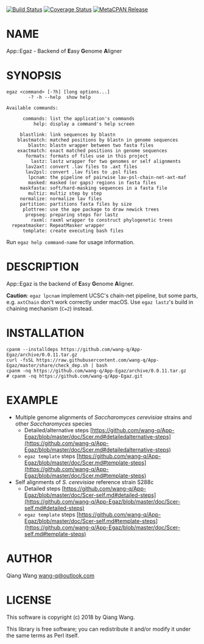 [![Build Status](https://travis-ci.org/wang-q/App-Egaz.svg?branch=master)](https://travis-ci.org/wang-q/App-Egaz) [![Coverage Status](http://codecov.io/github/wang-q/App-Egaz/coverage.svg?branch=master)](https://codecov.io/github/wang-q/App-Egaz?branch=master) [![MetaCPAN Release](https://badge.fury.io/pl/App-Egaz.svg)](https://metacpan.org/release/App-Egaz)
# NAME

App::Egaz - Backend of **E**asy **G**enome **A**ligner

# SYNOPSIS

    egaz <command> [-?h] [long options...]
            -? -h --help  show help

    Available commands:

          commands: list the application's commands
              help: display a command's help screen

         blastlink: link sequences by blastn
        blastmatch: matched positions by blastn in genome sequences
            blastn: blastn wrapper between two fasta files
        exactmatch: exact matched positions in genome sequences
           formats: formats of files use in this project
             lastz: lastz wrapper for two genomes or self alignments
           lav2axt: convert .lav files to .axt files
           lav2psl: convert .lav files to .psl files
            lpcnam: the pipeline of pairwise lav-psl-chain-net-axt-maf
            masked: masked (or gaps) regions in fasta files
         maskfasta: soft/hard-masking sequences in a fasta file
            multiz: multiz step by step
         normalize: normalize lav files
         partition: partitions fasta files by size
          plottree: use the ape package to draw newick trees
           prepseq: preparing steps for lastz
             raxml: raxml wrapper to construct phylogenetic trees
      repeatmasker: RepeatMasker wrapper
          template: create executing bash files

Run `egaz help command-name` for usage information.

# DESCRIPTION

App::Egaz is the backend of **E**asy **G**enome **A**ligner.

**Caution**: `egaz lpcnam` implement UCSC's chain-net pipeline, but some parts,
e.g. `axtChain` don't work correctly under macOS. Use `egaz lastz`'s build in
chaining mechanism (`C=2`) instead.

# INSTALLATION

    cpanm --installdeps https://github.com/wang-q/App-Egaz/archive/0.0.11.tar.gz
    curl -fsSL https://raw.githubusercontent.com/wang-q/App-Egaz/master/share/check_dep.sh | bash
    cpanm -nq https://github.com/wang-q/App-Egaz/archive/0.0.11.tar.gz
    # cpanm -nq https://github.com/wang-q/App-Egaz.git

# EXAMPLE

- Multiple genome alignments of _Saccharomyces cerevisiae_ strains and other _Saccharomyces_ species
    - Detailed/alternative steps [https://github.com/wang-q/App-Egaz/blob/master/doc/Scer.md#detailedalternative-steps](https://github.com/wang-q/App-Egaz/blob/master/doc/Scer.md#detailedalternative-steps)
    - `egaz template` steps [https://github.com/wang-q/App-Egaz/blob/master/doc/Scer.md#template-steps](https://github.com/wang-q/App-Egaz/blob/master/doc/Scer.md#template-steps)
- Self alignments of _S. cerevisiae_ reference strain S288c
    - Detailed steps [https://github.com/wang-q/App-Egaz/blob/master/doc/Scer-self.md#detailed-steps](https://github.com/wang-q/App-Egaz/blob/master/doc/Scer-self.md#detailed-steps)
    - `egaz template` steps [https://github.com/wang-q/App-Egaz/blob/master/doc/Scer-self.md#template-steps](https://github.com/wang-q/App-Egaz/blob/master/doc/Scer-self.md#template-steps)

# AUTHOR

Qiang Wang <wang-q@outlook.com>

# LICENSE

This software is copyright (c) 2018 by Qiang Wang.

This library is free software; you can redistribute it and/or modify
it under the same terms as Perl itself.
